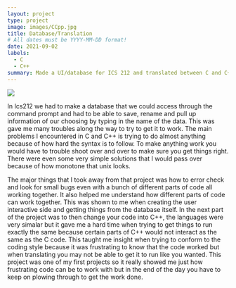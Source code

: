 ```yaml
---
layout: project
type: project
image: images/CCpp.jpg
title: Database/Translation
# All dates must be YYYY-MM-DD format!
date: 2021-09-02
labels:
  - C
  - C++
summary: Made a UI/database for ICS 212 and translated between C and C++.
---
```


<img class="ui image" src="https://github.com/GavinH123/GavinH123.github.io/images/database.jpg">

In Ics212 we had to make a database that we could access through the command prompt and had to be able to save, rename and pull up information of our choosing by typing in the name of the data. This was gave me many troubles along the way to try to get it to work. The main problems I encountered in C and C++ is trying to do almost anything because of how hard the syntax is to follow. To make anything work you would have to trouble shoot over and over to make sure you get things right. There were even some very simple solutions that I would pass over because of how monotone that unix looks. 

The major things that I took away from that project was how to error check and look for small bugs even with a bunch of different parts of code all working together. It also helped me understand how different parts of code can work together. This was shown to me when creating the user interactive side and getting things from the database itself. In the next part of the project was to then change your code into C++, the languages were very simalar but it gave me a hard time when trying to get things to run exactly the same because certain parts of C++ would not interact as the same as the C code. This taught me insight when trying to conform to the coding style because it was frustrating to know that the code worked but when translating you may not be able to get it to run like you wanted. This project was one of my first projects so it really showed me just how frustrating code can be to work with but in the end of the day you have to keep on plowing through to get the work done.    


